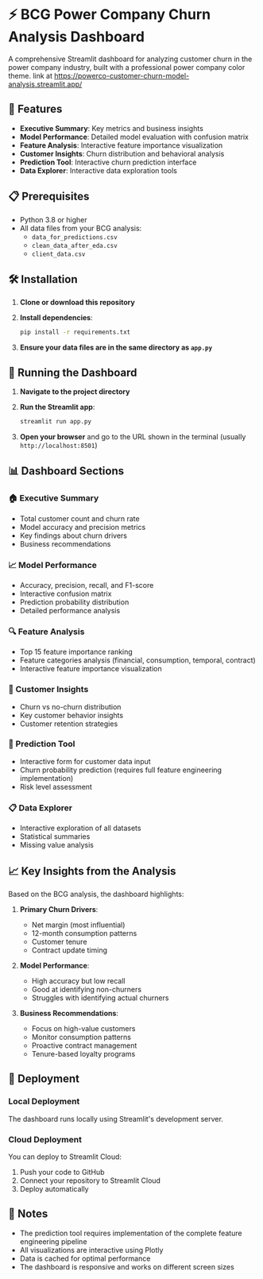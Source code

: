 # ⚡ BCG Power Company Churn Analysis Dashboard

A comprehensive Streamlit dashboard for analyzing customer churn in the power company industry, built with a professional power company color theme.
link at https://powerco-customer-churn-model-analysis.streamlit.app/

## 🚀 Features

- **Executive Summary**: Key metrics and business insights
- **Model Performance**: Detailed model evaluation with confusion matrix
- **Feature Analysis**: Interactive feature importance visualization
- **Customer Insights**: Churn distribution and behavioral analysis
- **Prediction Tool**: Interactive churn prediction interface
- **Data Explorer**: Interactive data exploration tools

## 📋 Prerequisites

- Python 3.8 or higher
- All data files from your BCG analysis:
  - `data_for_predictions.csv`
  - `clean_data_after_eda.csv`
  - `client_data.csv`

## 🛠️ Installation

1. **Clone or download this repository**

2. **Install dependencies**:
   ```bash
   pip install -r requirements.txt
   ```

3. **Ensure your data files are in the same directory as `app.py`**

## 🚀 Running the Dashboard

1. **Navigate to the project directory**

2. **Run the Streamlit app**:
   ```bash
   streamlit run app.py
   ```

3. **Open your browser** and go to the URL shown in the terminal (usually `http://localhost:8501`)

## 📊 Dashboard Sections

### 🏠 Executive Summary
- Total customer count and churn rate
- Model accuracy and precision metrics
- Key findings about churn drivers
- Business recommendations

### 📈 Model Performance
- Accuracy, precision, recall, and F1-score
- Interactive confusion matrix
- Prediction probability distribution
- Detailed performance analysis

### 🔍 Feature Analysis
- Top 15 feature importance ranking
- Feature categories analysis (financial, consumption, temporal, contract)
- Interactive feature importance visualization

### 👥 Customer Insights
- Churn vs no-churn distribution
- Key customer behavior insights
- Customer retention strategies

### 🔮 Prediction Tool
- Interactive form for customer data input
- Churn probability prediction (requires full feature engineering implementation)
- Risk level assessment

### 📋 Data Explorer
- Interactive exploration of all datasets
- Statistical summaries
- Missing value analysis


## 📈 Key Insights from the Analysis

Based on the BCG analysis, the dashboard highlights:

1. **Primary Churn Drivers**:
   - Net margin (most influential)
   - 12-month consumption patterns
   - Customer tenure
   - Contract update timing

2. **Model Performance**:
   - High accuracy but low recall
   - Good at identifying non-churners
   - Struggles with identifying actual churners

3. **Business Recommendations**:
   - Focus on high-value customers
   - Monitor consumption patterns
   - Proactive contract management
   - Tenure-based loyalty programs

## 🚀 Deployment

### Local Deployment
The dashboard runs locally using Streamlit's development server.

### Cloud Deployment
You can deploy to Streamlit Cloud:
1. Push your code to GitHub
2. Connect your repository to Streamlit Cloud
3. Deploy automatically

## 📝 Notes

- The prediction tool requires implementation of the complete feature engineering pipeline
- All visualizations are interactive using Plotly
- Data is cached for optimal performance
- The dashboard is responsive and works on different screen sizes

